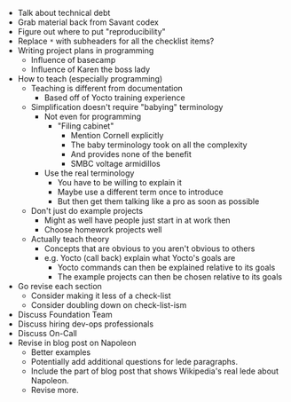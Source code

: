 * Talk about technical debt
* Grab material back from Savant codex
* Figure out where to put "reproducibility"
* Replace `*` with subheaders for all the checklist items?
* Writing project plans in programming
    * Influence of basecamp
    * Influence of Karen the boss lady
* How to teach (especially programming)
    * Teaching is different from documentation
        * Based off of Yocto training experience
    * Simplification doesn't require "babying" terminology
        * Not even for programming
            * "Filing cabinet"
                * Mention Cornell explicitly
                * The baby terminology took on all the complexity
                * And provides none of the benefit
                * SMBC voltage armidillos
        * Use the real terminology
            * You have to be willing to explain it
            * Maybe use a different term once to introduce
            * But then get them talking like a pro as soon as possible
    * Don't just do example projects
        * Might as well have people just start in at work then
        * Choose homework projects well
    * Actually teach theory
        * Concepts that are obvious to you aren't obvious to others
        * e.g. Yocto (call back) explain what Yocto's goals are
            * Yocto commands can then be explained relative to its goals
            * The example projects can then be chosen relative to its goals
* Go revise each section
    * Consider making it less of a check-list
    * Consider doubling down on check-list-ism
* Discuss Foundation Team
* Discuss hiring dev-ops professionals
* Discuss On-Call
* Revise in blog post on Napoleon
    * Better examples
    * Potentially add additional questions for lede paragraphs.
    * Include the part of blog post that shows Wikipedia's real lede about Napoleon.
    * Revise more.
